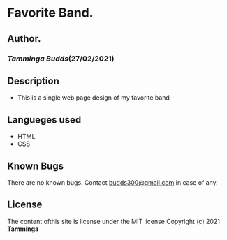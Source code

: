 # Favorite Band.
## Author.
### *Tamminga Budds*(27/02/2021)
## Description
* This is a single web page design of my favorite band

## Langueges used
* HTML
* CSS
## Known Bugs
There are no known bugs. Contact budds300@gmail.com in case of any.
## License
The content ofthis site is license under the MIT license Copyright (c) 2021 **Tamminga**